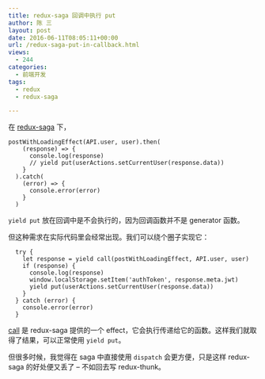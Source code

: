 ```yaml
---
title: redux-saga 回调中执行 put
author: 陈 三
layout: post
date: 2016-06-11T08:05:11+00:00
url: /redux-saga-put-in-callback.html
views:
  - 244
categories:
  - 前端开发
tags:
  - redux
  - redux-saga

---
```

在 [redux-saga][1] 下，

    postWithLoadingEffect(API.user, user).then(
        (response) => {
          console.log(response)
          // yield put(userActions.setCurrentUser(response.data))
        }
      ).catch(
        (error) => {
          console.error(error)
        }
      )
    

`yield put` 放在回调中是不会执行的，因为回调函数并不是 generator 函数。

但这种需求在实际代码里会经常出现。我们可以绕个圈子实现它：

      try {
        let response = yield call(postWithLoadingEffect, API.user, user)
        if (response) {
          console.log(response)
          window.localStorage.setItem('authToken', response.meta.jwt)
          yield put(userActions.setCurrentUser(response.data))
        }
      } catch (error) {
        console.error(error)
      }
    

[call][2] 是 redux-saga 提供的一个 effect，它会执行传递给它的函数。这样我们就取得了结果，可以正常使用 `yield put`。

但很多时候，我觉得在 saga 中直接使用 `dispatch` 会更方便，只是这样 redux-saga 的好处便又丢了 &#8211; 不如回去写 redux-thunk。

 [1]: https://github.com/yelouafi/redux-saga
 [2]: https://yelouafi.github.io/redux-saga/docs/api/index.html#callfn-args